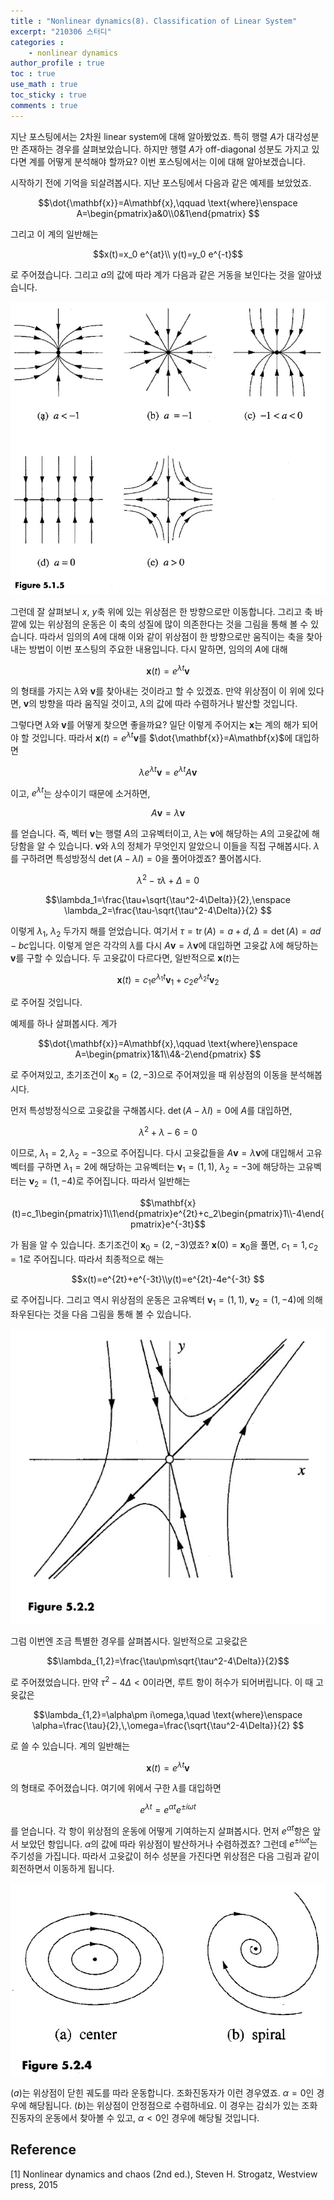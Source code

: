 ```yaml
---
title : "Nonlinear dynamics(8). Classification of Linear System"
excerpt: "210306 스터디"
categories :
    - nonlinear dynamics
author_profile : true
toc : true
use_math : true
toc_sticky : true
comments : true
---
```


지난 포스팅에서는 2차원 linear system에 대해 알아봤었죠. 특히 행렬 $A$가 대각성분만 존재하는 경우를 살펴보았습니다. 하지만 행렬 $A$가 off-diagonal 성분도 가지고 있다면 계를 어떻게 분석해야 할까요? 이번 포스팅에서는 이에 대해 알아보겠습니다.

시작하기 전에 기억을 되살려봅시다. 지난 포스팅에서 다음과 같은 예제를 보았었죠.

$$\dot{\mathbf{x}}=A\mathbf{x},\qquad \text{where}\enspace A=\begin{pmatrix}a&0\\0&1\end{pmatrix} $$

그리고 이 계의 일반해는

$$x(t)=x_0 e^{at}\\ y(t)=y_0 e^{-t}$$

로 주어졌습니다. 그리고 $a$의 값에 따라 계가 다음과 같은 거동을 보인다는 것을 알아냈습니다.

![ex_screenshot](/assets/images/NLD/fig-5.1.5.jpg)

그런데 잘 살펴보니 $x$, $y$축 위에 있는 위상점은 한 방향으로만 이동합니다. 그리고 축 바깥에 있는 위상점의 운동은 이 축의 성질에 많이 의존한다는 것을 그림을 통해 볼 수 있습니다. 따라서 임의의 $A$에 대해 이와 같이 위상점이 한 방향으로만 움직이는 축을 찾아내는 방법이 이번 포스팅의 주요한 내용입니다. 다시 말하면, 임의의 $A$에 대해

$$\mathbf{x}(t)=e^{\lambda t}\mathbf{v}$$

의 형태를 가지는 $\lambda$와 $\mathbf{v}$를 찾아내는 것이라고 할 수 있겠죠. 만약 위상점이 이 위에 있다면, $\mathbf{v}$의 방향을 따라 움직일 것이고, $\lambda$의 값에 따라 수렴하거나 발산할 것입니다.

그렇다면 $\lambda$와 $\mathbf{v}$를 어떻게 찾으면 좋을까요? 일단 이렇게 주어지는 $\mathbf{x}$는 계의 해가 되어야 할 것입니다. 따라서 $\mathbf{x}(t)=e^{\lambda t}\mathbf{v}$를 $\dot{\mathbf{x}}=A\mathbf{x}$에 대입하면

$$\lambda e^{\lambda t}\mathbf{v}=e^{\lambda t}A\mathbf{v}$$

이고, $e^{\lambda t}$는 상수이기 때문에 소거하면,

$$A\mathbf{v}=\lambda\mathbf{v}$$

를 얻습니다. 즉, 벡터 $\mathbf{v}$는 행렬 $A$의 고유벡터이고, $\lambda$는 $\mathbf{v}$에 해당하는 $A$의 고윳값에 해당함을 알 수 있습니다. $\mathbf{v}$와 $\lambda$의 정체가 무엇인지 알았으니 이들을 직접 구해봅시다. $\lambda$를 구하려면 특성방정식 $\det(A-\lambda I)=0$을 풀어야겠죠? 풀어봅시다.

$$\lambda^2 -\tau\lambda +\Delta=0$$

$$\lambda_1=\frac{\tau+\sqrt{\tau^2-4\Delta}}{2},\enspace \lambda_2=\frac{\tau-\sqrt{\tau^2-4\Delta}}{2} $$

이렇게 $\lambda_1$, $\lambda_2$ 두가지 해를 얻었습니다. 여기서 $\tau=\text{tr}\,(A)=a+d$, $\Delta=\det(A)=ad-bc$입니다. 이렇게 얻은 각각의 $\lambda$를 다시 $A\mathbf{v}=\lambda\mathbf{v}$에 대입하면 고윳값 $\lambda$에 해당하는 $\mathbf{v}$를 구할 수 있습니다. 두 고윳값이 다르다면, 일반적으로 $\mathbf{x}(t)$는

$$\mathbf{x}(t)=c_1e^{\lambda_1 t}\mathbf{v}_1+c_2e^{\lambda_2 t}\mathbf{v}_2 $$

로 주어질 것입니다.

예제를 하나 살펴봅시다. 계가

$$\dot{\mathbf{x}}=A\mathbf{x},\qquad \text{where}\enspace A=\begin{pmatrix}1&1\\4&-2\end{pmatrix} $$

로 주어져있고, 초기조건이 $\mathbf{x}_0=(2,-3)$으로 주어져있을 때 위상점의 이동을 분석해봅시다.

먼저 특성방정식으로 고윳값을 구해봅시다. $\det(A-\lambda I)=0$에 $A$를 대입하면,

$$\lambda^2+\lambda-6=0$$

이므로, $\lambda_1=2,\,\lambda_2=-3$으로 주어집니다. 다시 고윳값들을 $A\mathbf{v}=\lambda\mathbf{v}$에 대입해서 고유벡터를 구하면 $\lambda_1=2$에 해당하는 고유벡터는 $\mathbf{v}_1=(1,1)$, $\lambda_2=-3$에 해당하는 고유벡터는 $\mathbf{v}_2=(1,-4)$로 주어집니다. 따라서 일반해는

$$\mathbf{x}(t)=c_1\begin{pmatrix}1\\1\end{pmatrix}e^{2t}+c_2\begin{pmatrix}1\\-4\end{pmatrix}e^{-3t}$$

가 됨을 알 수 있습니다. 초기조건이 $\mathbf{x}_0=(2,-3)$였죠? $\mathbf{x}(0)=\mathbf{x}_0$을 풀면, $c_1=1,\,c_2=1$로 주어집니다. 따라서 최종적으로 해는

$$x(t)=e^{2t}+e^{-3t}\\y(t)=e^{2t}-4e^{-3t} $$

로 주어집니다. 그리고 역시 위상점의 운동은 고유벡터 $\mathbf{v}_1=(1,1)$, $\mathbf{v}_2=(1,-4)$에 의해 좌우된다는 것을 다음 그림을 통해 볼 수 있습니다.

![ex_screenshot](/assets/images/NLD/fig-5.2.2.jpg)

그럼 이번엔 조금 특별한 경우를 살펴봅시다. 일반적으로 고윳값은

$$\lambda_{1,2}=\frac{\tau\pm\sqrt{\tau^2-4\Delta}}{2}$$

로 주어졌었습니다. 만약 $\tau^2-4\Delta<0$이라면, 루트 항이 허수가 되어버립니다. 이 때 고윳값은

$$\lambda_{1,2}=\alpha\pm i\omega,\quad \text{where}\enspace \alpha=\frac{\tau}{2},\,\omega=\frac{\sqrt{\tau^2-4\Delta}}{2} $$

로 쓸 수 있습니다. 계의 일반해는

$$\mathbf{x}(t)=e^{\lambda t}\mathbf{v}$$

의 형태로 주어졌습니다. 여기에 위에서 구한 $\lambda$를 대입하면

$$e^{\lambda t}=e^{\alpha t}e^{\pm i\omega t}$$

를 얻습니다. 각 항이 위상점의 운동에 어떻게 기여하는지 살펴봅시다. 먼저 $e^{\alpha t}$항은 앞서 보았던 항입니다. $\alpha$의 값에 따라 위상점이 발산하거나 수렴하겠죠? 그런데 $e^{\pm i\omega t}$는 주기성을 가집니다. 따라서 고윳값이 허수 성분을 가진다면 위상점은 다음 그림과 같이 회전하면서 이동하게 됩니다.

![ex_screenshot](/assets/images/NLD/fig-5.2.4.jpg)

$(a)$는 위상점이 닫힌 궤도를 따라 운동합니다. 조화진동자가 이런 경우였죠. $\alpha=0$인 경우에 해당됩니다. $(b)$는 위상점이 안정점으로 수렴하네요. 이 경우는 감쇠가 있는 조화진동자의 운동에서 찾아볼 수 있고, $\alpha<0$인 경우에 해당될 것입니다.





## Reference

[1] Nonlinear dynamics and chaos (2nd ed.), Steven H. Strogatz, Westview press, 2015